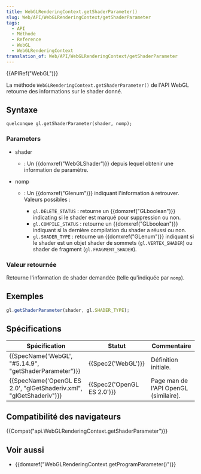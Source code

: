 ```yaml
---
title: WebGLRenderingContext.getShaderParameter()
slug: Web/API/WebGLRenderingContext/getShaderParameter
tags:
  - API
  - Méthode
  - Reference
  - WebGL
  - WebGLRenderingContext
translation_of: Web/API/WebGLRenderingContext/getShaderParameter
---
```

{{APIRef("WebGL")}}

La méthode `WebGLRenderingContext.getShaderParameter()` de l'API WebGL retourne des informations sur le shader donné.

## Syntaxe

    quelconque gl.getShaderParameter(shader, nomp);

### Parameters

- shader
  - : Un {{domxref("WebGLShader")}} depuis lequel obtenir une information de paramètre.
- nomp

  - : Un {{domxref("Glenum")}} indiquant l'information à retrouver. Valeurs possibles :

    - `gl.DELETE_STATUS` : retourne un {{domxref("GLboolean")}} indicating si le shader est marqué pour suppression ou non.
    - `gl.COMPILE_STATUS` : retourne un {{domxref("GLboolean")}} indiquant si la dernière compilation du shader a réussi ou non.
    - `gl.SHADER_TYPE` : retourne un {{domxref("GLenum")}} indiquant si le shader est un objet shader de sommets (`gl.VERTEX_SHADER`) ou shader de fragment (`gl.FRAGMENT_SHADER`).

### Valeur retournée

Retourne l'information de shader demandée (telle qu'indiquée par `nomp`).

## Exemples

```js
gl.getShaderParameter(shader, gl.SHADER_TYPE);
```

## Spécifications

| Spécification                                                                            | Statut                               | Commentaire                           |
| ---------------------------------------------------------------------------------------- | ------------------------------------ | ------------------------------------- |
| {{SpecName('WebGL', "#5.14.9", "getShaderParameter")}}                 | {{Spec2('WebGL')}}             | Définition initiale.                  |
| {{SpecName('OpenGL ES 2.0', "glGetShaderiv.xml", "glGetShaderiv")}} | {{Spec2('OpenGL ES 2.0')}} | Page man de l'API OpenGL (similaire). |

## Compatibilité des navigateurs

{{Compat("api.WebGLRenderingContext.getShaderParameter")}}

## Voir aussi

- {{domxref("WebGLRenderingContext.getProgramParameter()")}}

